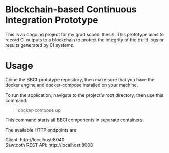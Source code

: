 # Blockchain-based Continuous Integration Prototype

This is an ongoing project for my grad school thesis. This prototype aims to record CI outputs to a blockchain to protect the integrity of the build logs or results generated by CI systems.

# Usage
Clone the BBCI-prototype repository, then make sure that you have the docker engine and docker-compose installed on your machine.

To run the application, navigate to the project's root directory, then use this command:
    <blockquote>
        <p>docker-compose up</p>
    </blockquote>

This command starts all BBCI components in separate containers.

The available HTTP endpoints are:


Client: http://localhost:8040 \
Sawtooth REST API: http://localhost:8008
